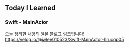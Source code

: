 ## Today I Learned
### Swift - MainActor

오늘 정리한 내용의 원본 블로그 링크입니다!  
https://velog.io/@jwlee010523/Swift-MainActor-hrucqp05
